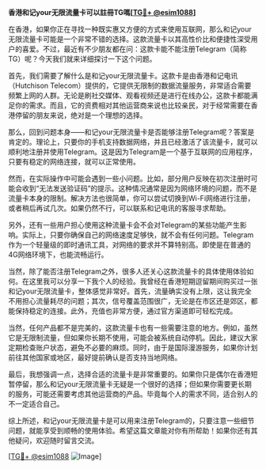 **香港和记your无限流量卡可以註冊TG嗎[[TG💪+ @esim1088](https://t.me/s/esim1088)]**

在香港，如果你正在寻找一种既实惠又方便的方式来使用互联网，那么和记your无限流量卡可能是一个非常不错的选择。这款流量卡以其高性价比和便捷性深受用户的喜爱。不过，最近有不少朋友都在问：这款卡能不能注册Telegram（简称TG）呢？今天我们就来详细探讨一下这个问题。

首先，我们需要了解什么是和记your无限流量卡。这款卡是由香港和记电讯（Hutchison Telecom）提供的，它提供无限制的数据流量服务，非常适合需要频繁上网的人群。无论是刷社交媒体、观看视频还是进行在线办公，这款卡都能满足你的需求。而且，它的资费相对其他运营商来说也比较亲民，对于经常需要在香港停留的朋友来说，绝对是一个理想的选择。

那么，回到问题本身——和记your无限流量卡是否能够注册Telegram呢？答案是肯定的。理论上，只要你的手机支持数据网络，并且已经激活了该流量卡，就可以顺利地注册并使用Telegram。这是因为Telegram是一个基于互联网的应用程序，只要有稳定的网络连接，就可以正常使用。

然而，在实际操作中可能会遇到一些小问题。比如，部分用户反映在初次注册时可能会收到“无法发送验证码”的提示。这种情况通常是因为网络环境的问题，而不是流量卡本身的限制。解决方法也很简单，你可以尝试切换到Wi-Fi网络进行注册，或者稍后再试几次。如果仍然不行，可以联系和记电讯的客服寻求帮助。

另外，还有一些用户担心使用这种流量卡会不会对Telegram的某些功能产生影响。实际上，只要你确保自己的网络速度足够快，就不会有任何问题。Telegram作为一个轻量级的即时通讯工具，对网络的要求并不算特别高。即使是在普通的4G网络环境下，也能流畅运行。

当然，除了能否注册Telegram之外，很多人还关心这款流量卡的具体使用体验如何。在这里我可以分享一下我个人的经验。我曾经在香港短期逗留期间购买过一张和记your无限流量卡，整体感觉非常好。首先，流量确实没有上限，这让我完全不用担心流量耗尽的问题；其次，信号覆盖范围很广，无论是在市区还是郊区，都能保持稳定的连接。此外，充值也非常方便，通过官方渠道即可轻松完成。

当然，任何产品都不是完美的，这款流量卡也有一些需要注意的地方。例如，虽然它是无限制流量，但如果你长期不使用，可能会被系统自动停机。因此，建议大家定期检查账户状态，避免不必要的麻烦。同时，由于是国际漫游服务，如果你计划前往其他国家或地区，最好提前确认是否支持当地网络。

最后，我想强调一点，选择合适的流量卡是非常重要的。如果你只是偶尔在香港短暂停留，那么和记your无限流量卡无疑是一个很好的选择；但如果你需要更长期的服务，可能还需要考虑其他运营商的产品。毕竟每个人的需求不同，适合别人的不一定适合自己。

综上所述，和记your无限流量卡是可以用来注册Telegram的，只要注意一些细节问题，就能享受到顺畅的使用体验。希望这篇文章能对你有所帮助！如果你还有其他疑问，欢迎随时留言交流。

[[TG💪+ @esim1088](https://t.me/s/esim1088) ![Image](https://i.postimg.cc/4NQfJmqS/Snipaste-2025-05-13-00-14-12.png)]